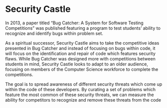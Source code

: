 # Security Castle

In 2013, a paper titled “Bug Catcher: A System for Software Testing Competitions” was published featuring a program to test students’ ability to recognize and identify bugs within problem set. 

As a spiritual successor, Security Castle aims to take the competitive ideas presented in Bug Catcher and instead of focusing on bugs within code, it will focus on the identification and repair of code which features security flaws. While Bug Catcher was designed more with competitions between students in mind, Security Castle looks to adapt to an older audience, focusing on members of the Computer Science workforce to complete the competitions. 

The goal is to spread awareness of different security threats which come up within the code of these developers. By curating a set of problems which feature the most common of these security threats, we can measure the ability for competitors to recognize and remove these threats from the code
